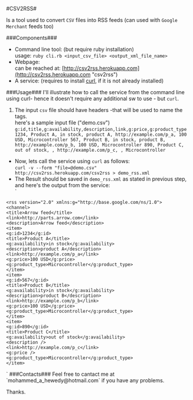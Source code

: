 #CSV2RSS#

Is a tool used to convert `CSV` files into RSS feeds (can used with `Google Merchant` feeds too)

###Components###
* Command line tool: (but require ruby installation)  
usage: `ruby cli.rb <input_csv_file> <output_xml_file_name>`
* Webpage:  
can be reached at: [http://csv2rss.herokuapp.com](http://csv2rss.herokuapp.com "csv2rss")
* A service: (requires to install [curl](http://curl.haxx.se/), if it is not already installed)  

###Usage###
I'll illustrate how to call the service from the command line using curl- hence it doesn't require any additional sw to use - but `curl`.  

1. The input `csv` file should have headers -that will be used to name the tags.  
here's a sample input file ("demo.csv")
`g:id,title,g:availability,description,link,g:price,g:product_type
1234, Product A, in stock, product A, http://example.com/p_a, 100 USD, Microcontroller
567, Product B, in stock, product B, http://example.com/p_b, 100 USD, Microcontroller
890, Product C, out of stock, , http://example.com/p_c, , Microcontroller`
* Now, lets call the service using `curl` as follows:  
`curl -v --form "file=@demo.csv" http://csv2rss.herokuapp.com/csv2rss > demo_rss.xml`
* The Result should be saved in `demo_rss.xml` as stated in previous step, and here's the output from the service:   
`
<?xml version="1.0"?>  
    <rss version="2.0" xmlns:g="http://base.google.com/ns/1.0"> 
    <channel>  
    <title>Arrow feed</title>  
    <link>http://parts.arrow.com</link>  
    <description>Arrow feed</description>  
	<item>  
	<g:id>1234</g:id>  
	<title>Product A</title>  
	<g:availability>in stock</g:availability>  
	<description>product A</description>  
	<link>http://example.com/p_a</link>  
	<g:price>100 USD</g:price>  
	<g:product_type>Microcontroller</g:product_type>  
	</item>  
	<item>  
	<g:id>567</g:id>
	<title>Product B</title>
	<g:availability>in stock</g:availability>
	<description>product B</description>
	<link>http://example.com/p_b</link>
	<g:price>100 USD</g:price>
	<g:product_type>Microcontroller</g:product_type>
	</item>
	<item>
	<g:id>890</g:id>
	<title>Product C</title>
	<g:availability>out of stock</g:availability>
	<description />
	<link>http://example.com/p_c</link>
	<g:price />
	<g:product_type>Microcontroller</g:product_type>
	</item>
</channel>
</rss>
`
###Contacts###
Feel free to cantact me at `mohammed_a_hewedy@hotmail.com` if you have any problems.

Thanks.
